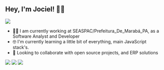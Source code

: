 ## Hey, I'm Jociel! 👨‍💻

  <img src="https://github-readme-stats.vercel.app/api?username=jocgsousa" />

- 👨‍💻 I am currently working at SEASPAC/Prefeitura_De_Marabá_PA, as a Software Analyst and Developer
- 🤓 I'm currently learning a little bit of everything, main JavaScript stack's.
- 👯 Looking to collaborate with open source projects, and ERP solutions

<a href="mailto:gregoriociacom@gmail.com"><img src="https://img.shields.io/badge/Gmail-D14836?style=for-the-badge&logo=gmail&logoColor=white" /><a/>
<a href="https://www.linkedin.com/in/jociel-gregorio-b996521b8/"><img src="https://img.shields.io/badge/LinkedIn-0077B5?style=for-the-badge&logo=linkedin&logoColor=white" /><a/>
<a href="https://t.me/jocgsousa"><img src="https://img.shields.io/badge/Telegram-2CA5E0?style=for-the-badge&logo=telegram&logoColor=white" /><a/>

